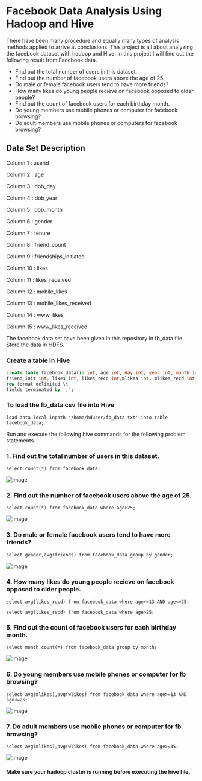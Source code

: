 # Facebook Data Analysis Using Hadoop and Hive 

There have been many procedure and equally many types of analysis methods applied to arrive at conclusions. This project is all about analyzing the facebook dataset with hadoop and Hive:
In this project I will find out the following result from Facebook data.
  
  * Find out the total number of users in this dataset.
  * Find out the number of facebook users above the age of 25.
  * Do male or female facebook users tend to have more friends? 
  * How many likes do young people recieve on facebook opposed to older people? 
  * Find out the count of facebook users for each birthday month.
  * Do young members use mobile phones or computer for facebook browsing?
  * Do adult members use mobile phones or computers for facebook browsing?
  
## Data Set Description ##

  Column 1  :   userid	
  
  Column 2  :   age				
  
  Column 3  :   dob_day
  
  Column 4  :   dob_year	
  
  Column 5  :   dob_month
  
  Column 6  :   gender
  
  Column 7  :   tenure
  
  Column 8  :	  friend_count
  
  Column 9  :	  friendships_initiated
  
  Column 10 : 	likes
  
  Column 11 :	  likes_received
  
  Column 12 :	  mobile_likes	
  
  Column 13 : 	mobile_likes_received
  
  Column 14 :	  www_likes	
  
  Column 15 :   www_likes_received
  
The facebook data set have been given in this repository in fb_data file. Store the data in HDFS.

### Create a table in Hive ###
```sql
create table facebook_data(id int, age int, day int, year int, month int, gender string, tenure int, friends int, \\
friend_init int, likes int, likes_recd int,mlikes int, mlikes_recd int, wlikes int, wlikes_recd int) \\
row format delimited \\
fields terminated by ',';
```
### To load the fb_data csv file into Hive
```
load data local inpath '/home/hduser/fb_data.txt' into table facebook_data;
```

Run and execute the following hive commands for the following problem statements.

### 1. Find out the total number of users in this dataset.

```hive
select count(*) from facebook_data;
```
![image](https://user-images.githubusercontent.com/52828894/123734781-9b3ecc00-d8bb-11eb-833b-ef60fc9dfc21.png)

### 2. Find out the number of facebook users above the age of 25.

```hive
select count(*) from facebook_data where age>25;
```
![image](https://user-images.githubusercontent.com/52828894/123734933-e5c04880-d8bb-11eb-826a-24ac425d9dfd.png)

### 3. Do male or female facebook users tend to have more friends? 

```
select gender,avg(friends) from facebook_data group by gender;
```
![image](https://user-images.githubusercontent.com/52828894/123735023-0dafac00-d8bc-11eb-8250-c6460beba242.png)

### 4. How many likes do young people recieve on facebook opposed to older people.
```
select avg(likes_recd) from facebook_data where age>=13 AND age<=25; 
```

```
select avg(likes_recd) from facebook_data where age>25;
```
### 5. Find out the count of facebook users for each birthday month.
```
select month,count(*) from facebook_data group by month;
```
![image](https://user-images.githubusercontent.com/52828894/123735197-667f4480-d8bc-11eb-9566-b6900ffa682b.png)

### 6. Do young members use mobile phones or computer for fb browsing?
```
select avg(mlikes),avg(wlikes) from facebook_data where age>=13 AND age<=25;
```
![image](https://user-images.githubusercontent.com/52828894/123735407-c83fae80-d8bc-11eb-874a-32c7f3cc7b87.png)

### 7. Do adult members use mobile phones or computer for fb browsing?
```
select avg(mlikes),avg(wlikes) from facebook_data where age>=35;
```
![image](https://user-images.githubusercontent.com/52828894/123735465-e4435000-d8bc-11eb-8a37-f438a6eb4ead.png)

#### Make sure your hadoop cluster is running before executing the hive file. 
